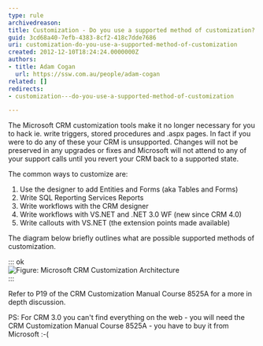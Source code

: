 ```yaml
---
type: rule
archivedreason: 
title: Customization - Do you use a supported method of customization?
guid: 3cd68a40-7efb-4383-8cf2-418c7dde7686
uri: customization-do-you-use-a-supported-method-of-customization
created: 2012-12-10T18:24:24.0000000Z
authors:
- title: Adam Cogan
  url: https://ssw.com.au/people/adam-cogan
related: []
redirects:
- customization---do-you-use-a-supported-method-of-customization

---
```


The Microsoft CRM customization tools make it no longer necessary for you to hack           ie. write triggers, stored procedures and .aspx pages. In fact if you were to do           any of these your CRM is unsupported. Changes will not be preserved in any upgrades           or fixes and Microsoft will not attend to any of your support calls until you revert           your CRM back to a supported state.

<!--endintro-->

The common ways to customize are:

1. Use the designer to add Entities and Forms (aka Tables and Forms)
2. Write SQL Reporting Services Reports
3. Write workflows with the CRM designer
4. Write workflows with VS.NET and .NET 3.0 WF (new since CRM 4.0)
5. Write callouts with VS.NET (the extension points made available)


The diagram below briefly outlines what are possible supported methods of customization.


::: ok  
![Figure: Microsoft CRM Customization Architecture](CRM\_Customization\_Architecture.JPG)  
:::

Refer to P19 of the CRM Customization Manual Course 8525A for a more in depth discussion.

PS: For CRM 3.0 you can't find everything on the web - you will need the CRM Customization Manual Course 8525A - you have to buy it from Microsoft :-(
